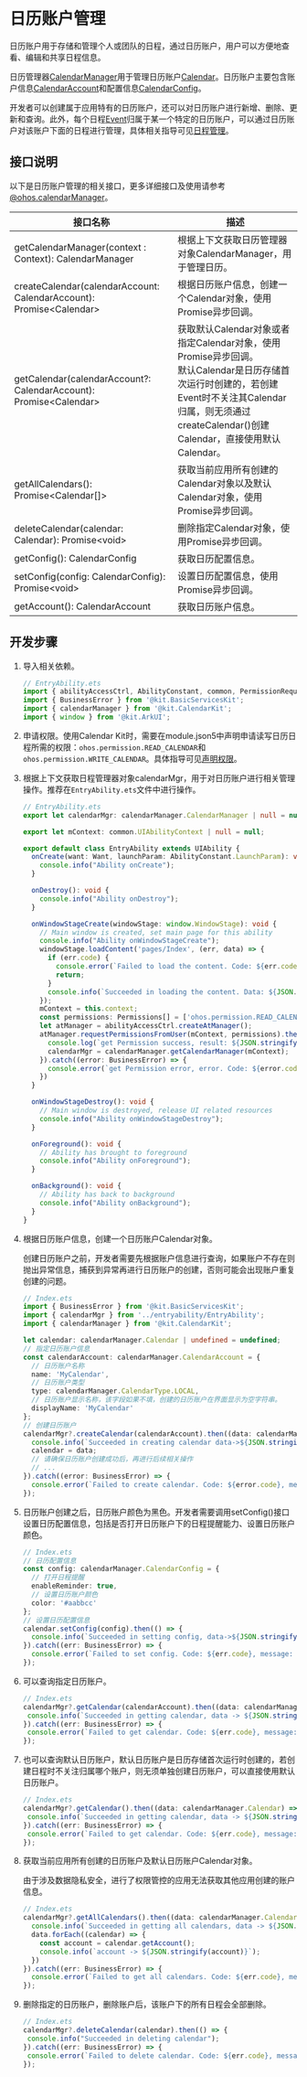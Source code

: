 # 日历账户管理

日历账户‌用于存储和管理个人或团队的日程，通过日历账户，用户可以方便地查看、编辑和共享日程信息。

日历管理器[CalendarManager](../reference/apis-calendar-kit/js-apis-calendarManager.md#calendarmanager)用于管理日历账户[Calendar](../reference/apis-calendar-kit/js-apis-calendarManager.md#calendar)。日历账户主要包含账户信息[CalendarAccount](../reference/apis-calendar-kit/js-apis-calendarManager.md#calendaraccount)和配置信息[CalendarConfig](../reference/apis-calendar-kit/js-apis-calendarManager.md#calendarconfig)。

开发者可以创建属于应用特有的日历账户，还可以对日历账户进行新增、删除、更新和查询。此外，每个日程[Event](../reference/apis-calendar-kit/js-apis-calendarManager.md#event)归属于某一个特定的日历账户，可以通过日历账户对该账户下面的日程进行管理，具体相关指导可见[日程管理](calendarmanager-event-developer.md)。

## 接口说明

以下是日历账户管理的相关接口，更多详细接口及使用请参考[@ohos.calendarManager](../reference/apis-calendar-kit/js-apis-calendarManager.md)。

| 接口名称                                                     | 描述                                                         |
| ------------------------------------------------------------ | ------------------------------------------------------------ |
| getCalendarManager(context : Context): CalendarManager       | 根据上下文获取日历管理器对象CalendarManager，用于管理日历。  |
| createCalendar(calendarAccount: CalendarAccount): Promise\<Calendar> | 根据日历账户信息，创建一个Calendar对象，使用Promise异步回调。 |
| getCalendar(calendarAccount?: CalendarAccount): Promise\<Calendar> | 获取默认Calendar对象或者指定Calendar对象，使用Promise异步回调。<br>默认Calendar是日历存储首次运行时创建的，若创建Event时不关注其Calendar归属，则无须通过createCalendar()创建Calendar，直接使用默认Calendar。 |
| getAllCalendars(): Promise\<Calendar[]>                      | 获取当前应用所有创建的Calendar对象以及默认Calendar对象，使用Promise异步回调。 |
| deleteCalendar(calendar: Calendar): Promise\<void>           | 删除指定Calendar对象，使用Promise异步回调。                  |
| getConfig(): CalendarConfig                                  | 获取日历配置信息。                                           |
| setConfig(config: CalendarConfig): Promise\<void>            | 设置日历配置信息，使用Promise异步回调。                      |
| getAccount(): CalendarAccount                                | 获取日历账户信息。                                           |


## 开发步骤

1. 导入相关依赖。

   ```ts
   // EntryAbility.ets
   import { abilityAccessCtrl, AbilityConstant, common, PermissionRequestResult, Permissions, UIAbility, Want } from '@kit.AbilityKit';
   import { BusinessError } from '@kit.BasicServicesKit';
   import { calendarManager } from '@kit.CalendarKit';
   import { window } from '@kit.ArkUI';
   ```

2. 申请权限。使用Calendar Kit时，需要在module.json5中声明申请读写日历日程所需的权限：`ohos.permission.READ_CALENDAR`和`ohos.permission.WRITE_CALENDAR`。具体指导可见[声明权限](../security/AccessToken/declare-permissions.md)。

3. 根据上下文获取日程管理器对象calendarMgr，用于对日历账户进行相关管理操作。推荐在`EntryAbility.ets`文件中进行操作。

   ```ts
   // EntryAbility.ets
   export let calendarMgr: calendarManager.CalendarManager | null = null;
   
   export let mContext: common.UIAbilityContext | null = null;
   
   export default class EntryAbility extends UIAbility {
     onCreate(want: Want, launchParam: AbilityConstant.LaunchParam): void {
       console.info("Ability onCreate");
     }
   
     onDestroy(): void {
       console.info("Ability onDestroy");
     }
   
     onWindowStageCreate(windowStage: window.WindowStage): void {
       // Main window is created, set main page for this ability
       console.info("Ability onWindowStageCreate");
       windowStage.loadContent('pages/Index', (err, data) => {
         if (err.code) {
           console.error(`Failed to load the content. Code: ${err.code}, message: ${err.message}`);
           return;
         }
         console.info(`Succeeded in loading the content. Data: ${JSON.stringify(data)}`);
       });
       mContext = this.context;
       const permissions: Permissions[] = ['ohos.permission.READ_CALENDAR', 'ohos.permission.WRITE_CALENDAR'];
       let atManager = abilityAccessCtrl.createAtManager();
       atManager.requestPermissionsFromUser(mContext, permissions).then((result: PermissionRequestResult) => {
         console.log(`get Permission success, result: ${JSON.stringify(result)}`);
         calendarMgr = calendarManager.getCalendarManager(mContext);
       }).catch((error: BusinessError) => {
         console.error(`get Permission error, error. Code: ${error.code}, message: ${error.message}`);
       })
     }
   
     onWindowStageDestroy(): void {
       // Main window is destroyed, release UI related resources
       console.info("Ability onWindowStageDestroy");
     }
   
     onForeground(): void {
       // Ability has brought to foreground
       console.info("Ability onForeground");
     }
   
     onBackground(): void {
       // Ability has back to background
       console.info("Ability onBackground");
     }
   }
   ```

4. 根据日历账户信息，创建一个日历账户Calendar对象。

   创建日历账户之前，开发者需要先根据账户信息进行查询，如果账户不存在则抛出异常信息，捕获到异常再进行日历账户的创建，否则可能会出现账户重复创建的问题。

   ```ts
   // Index.ets
   import { BusinessError } from '@kit.BasicServicesKit';
   import { calendarMgr } from '../entryability/EntryAbility';
   import { calendarManager } from '@kit.CalendarKit';
   
   let calendar: calendarManager.Calendar | undefined = undefined;
   // 指定日历账户信息
   const calendarAccount: calendarManager.CalendarAccount = {
     // 日历账户名称
     name: 'MyCalendar',
     // 日历账户类型
     type: calendarManager.CalendarType.LOCAL,
     // 日历账户显示名称，该字段如果不填，创建的日历账户在界面显示为空字符串。
     displayName: 'MyCalendar'
   };
   // 创建日历账户
   calendarMgr?.createCalendar(calendarAccount).then((data: calendarManager.Calendar) => {
     console.info(`Succeeded in creating calendar data->${JSON.stringify(data)}`);
     calendar = data;
     // 请确保日历账户创建成功后，再进行后续相关操作
     // ...
   }).catch((error: BusinessError) => {
     console.error(`Failed to create calendar. Code: ${error.code}, message: ${error.message}`);
   });
   ```

5. 日历账户创建之后，日历账户颜色为黑色。开发者需要调用setConfig()接口设置日历配置信息，包括是否打开日历账户下的日程提醒能力、设置日历账户颜色。

   ```ts
   // Index.ets
   // 日历配置信息
   const config: calendarManager.CalendarConfig = {
     // 打开日程提醒
     enableReminder: true,
     // 设置日历账户颜色
     color: '#aabbcc'
   };
   // 设置日历配置信息
   calendar.setConfig(config).then(() => {
     console.info(`Succeeded in setting config, data->${JSON.stringify(config)}`);
   }).catch((err: BusinessError) => {
     console.error(`Failed to set config. Code: ${err.code}, message: ${err.message}`);
   });
   ```

6. 可以查询指定日历账户。

    ```ts
   // Index.ets
   calendarMgr?.getCalendar(calendarAccount).then((data: calendarManager.Calendar) => {
     console.info(`Succeeded in getting calendar, data -> ${JSON.stringify(data)}`);
   }).catch((err: BusinessError) => {
     console.error(`Failed to get calendar. Code: ${err.code}, message: ${err.message}`);
   });
    ```

7. 也可以查询默认日历账户，默认日历账户是日历存储首次运行时创建的，若创建日程时不关注归属哪个账户，则无须单独创建日历账户，可以直接使用默认日历账户。

    ```ts
   // Index.ets
   calendarMgr?.getCalendar().then((data: calendarManager.Calendar) => {
     console.info(`Succeeded in getting calendar, data -> ${JSON.stringify(data)}`);
   }).catch((err: BusinessError) => {
     console.error(`Failed to get calendar. Code: ${err.code}, message: ${err.message}`);
   });
    ```

8. 获取当前应用所有创建的日历账户及默认日历账户Calendar对象。

   由于涉及数据隐私安全，进行了权限管控的应用无法获取其他应用创建的账户信息。

   ```ts
   // Index.ets
   calendarMgr?.getAllCalendars().then((data: calendarManager.Calendar[]) => {
     console.info(`Succeeded in getting all calendars, data -> ${JSON.stringify(data)}`);
     data.forEach((calendar) => {
       const account = calendar.getAccount();
       console.info(`account -> ${JSON.stringify(account)}`);
     })
   }).catch((err: BusinessError) => {
     console.error(`Failed to get all calendars. Code: ${err.code}, message: ${err.message}`);
   });
   ```

9. 删除指定的日历账户，删除账户后，该账户下的所有日程会全部删除。

    ```ts
   // Index.ets
   calendarMgr?.deleteCalendar(calendar).then(() => {
     console.info("Succeeded in deleting calendar");
   }).catch((err: BusinessError) => {
     console.error(`Failed to delete calendar. Code: ${err.code}, message: ${err.message}`);
   });
    ```